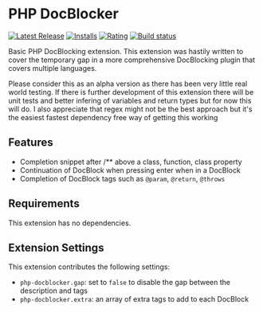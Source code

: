 # PHP DocBlocker

[![Latest Release](https://vsmarketplacebadge.apphb.com/version-short/neilbrayfield.php-docblocker.svg)](https://marketplace.visualstudio.com/items?itemName=neilbrayfield.php-docblocker) [![Installs](https://vsmarketplacebadge.apphb.com/installs/neilbrayfield.php-docblocker.svg)](https://marketplace.visualstudio.com/items?itemName=neilbrayfield.php-docblocker) [![Rating](https://vsmarketplacebadge.apphb.com/rating-short/neilbrayfield.php-docblocker.svg)](https://marketplace.visualstudio.com/items?itemName=neilbrayfield.php-docblocker) [![Build status](https://travis-ci.org/neild3r/vscode-php-docblocker.svg?branch=master)](https://travis-ci.org/neild3r/vscode-php-docblocker)


Basic PHP DocBlocking extension. This extension was hastily written to cover the temporary gap in a more comprehensive DocBlocking plugin that covers multiple languages.

Please consider this as an alpha version as there has been very little real world testing. If there is further development of this extension there will be unit tests and better infering of variables and return types but for now this will do. I also appreciate that regex might not be the best approach but it's the easiest fastest dependency free way of getting this working

## Features

* Completion snippet after /** above a class, function, class property
* Continuation of DocBlock when pressing enter when in a DocBlock
* Completion of DocBlock tags such as `@param`, `@return`, `@throws`

## Requirements

This extension has no dependencies.

## Extension Settings

This extension contributes the following settings:

* `php-docblocker.gap`: set to `false` to disable the gap between the description and tags
* `php-docblocker.extra`: an array of extra tags to add to each DocBlock
